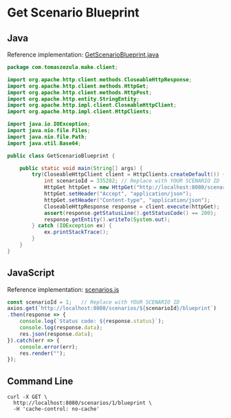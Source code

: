 # Get Scenario Blueprint

## Java
Reference implementation: [GetScenarioBlueprint.java](../../src/main/java/com/tomaszezula/make/client/GetScenarioBlueprint.java)

```java
package com.tomaszezula.make.client;

import org.apache.http.client.methods.CloseableHttpResponse;
import org.apache.http.client.methods.HttpGet;
import org.apache.http.client.methods.HttpPost;
import org.apache.http.entity.StringEntity;
import org.apache.http.impl.client.CloseableHttpClient;
import org.apache.http.impl.client.HttpClients;

import java.io.IOException;
import java.nio.file.Files;
import java.nio.file.Path;
import java.util.Base64;

public class GetScenarioBlueprint {

    public static void main(String[] args) {
        try(CloseableHttpClient client = HttpClients.createDefault()) {
            int scenarioId = 335282; // Replace with YOUR SCENARIO ID
            HttpGet httpGet = new HttpGet("http://localhost:8080/scenarios/" + scenarioId + "/blueprint");
            httpGet.setHeader("Accept", "application/json");
            httpGet.setHeader("Content-type", "application/json");
            CloseableHttpResponse response = client.execute(httpGet);
            assert(response.getStatusLine().getStatusCode() == 200);
            response.getEntity().writeTo(System.out);
        } catch (IOException ex) {
            ex.printStackTrace();
        }
    }
}
```
## JavaScript
Reference implementation: [scenarios.js](../../nodejs/routes/scenarios.js)
```javascript
const scenarioId = 1;   // Replace with YOUR SCENARIO ID
axios.get(`http://localhost:8080/scenarios/${scenarioId}/blueprint`)
.then(response => {
    console.log(`Status code: ${response.status}`);
    console.log(response.data);
    res.json(response.data);
}).catch(err => {
    console.error(err);
    res.render("");
});
```
## Command Line
```shell
curl -X GET \
  http://localhost:8080/scenarios/1/blueprint \
  -H 'cache-control: no-cache'
```
